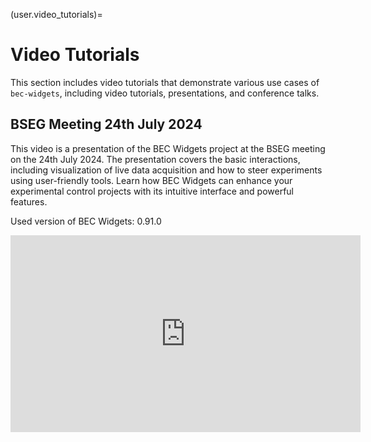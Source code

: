 (user.video_tutorials)=

# Video Tutorials

This section includes video tutorials that demonstrate various use cases of `bec-widgets`, including video tutorials,
presentations, and conference talks.

## BSEG Meeting 24th July 2024

This video is a presentation of the BEC Widgets project at the BSEG meeting on the 24th July 2024. The presentation
covers the basic interactions, including visualization of live data acquisition and how to steer experiments using
user-friendly tools. Learn how BEC Widgets can enhance your experimental control projects with its intuitive interface
and powerful features.

Used version of BEC Widgets: 0.91.0

<iframe width="560" height="315" src="https://www.youtube.com/embed/qZ8fWXRAdHE" frameborder="0" allowfullscreen></iframe>
